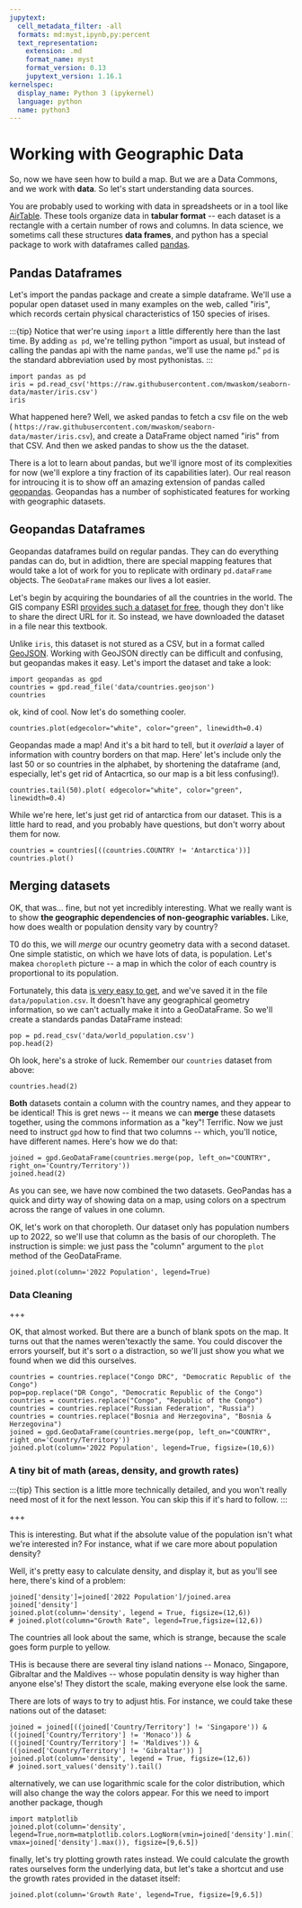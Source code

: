 ```yaml
---
jupytext:
  cell_metadata_filter: -all
  formats: md:myst,ipynb,py:percent
  text_representation:
    extension: .md
    format_name: myst
    format_version: 0.13
    jupytext_version: 1.16.1
kernelspec:
  display_name: Python 3 (ipykernel)
  language: python
  name: python3
---
```


# Working with Geographic Data

So, now we have seen how to build a map. But we are a Data Commons, and we work with **data**.  So let's start understanding data sources.

You are probably used to working with data in spreadsheets or in a tool like [AirTable](https://www.airtable.com). These tools organize data in **tabular format**  -- each dataset is a rectangle with a certain number of rows and columns.  In data science, we sometims call these structures **data frames**, and python has a special package to work with dataframes called [pandas](https://pandas.pydata.org). 

## Pandas Dataframes
Let's import the pandas package and create a simple dataframe.  We'll use a popular open dataset used in many examples on the web, called "iris", which records certain physical characteristics of 150 species of irises. 

:::{tip}
Notice that wer're using `import` a little differently here than the last time.  By adding `as pd`, we're telling python "import as usual, but instead of calling the pandas api with the name `pandas`, we'll use the name `pd`."  `pd` is the standard abbreviation used by most pythonistas.
:::

```{code-cell} ipython3
import pandas as pd
iris = pd.read_csv('https://raw.githubusercontent.com/mwaskom/seaborn-data/master/iris.csv')
iris
```

What happened here?  Well, we asked pandas to fetch a csv file on the web ( `https://raw.githubusercontent.com/mwaskom/seaborn-data/master/iris.csv`), and create a DataFrame object named "iris" from that CSV. And then we asked pandas to show us the the dataset. 

There is a lot to learn about pandas, but we'll ignore most of its complexities for now (we'll explore a tiny fraction of its capabilities later). Our real reason for introucing it is to show off an amazing extension of pandas called [geopandas](https://geopandas.org/en/stable/). Geopandas has a number of sophisticated features for working with geographic datasets.

## Geopandas Dataframes

Geopandas dataframes build on regular pandas. They can do everything pandas can do, but in adidtion, there are special mapping features that would take a lot of work for you to replicate with ordinary `pd.dataFrame` objects. The `GeoDataFrame` makes our lives a lot easier.  

Let's begin by acquiring the boundaries of all the countries in the world. The GIS company ESRI [provides such a dataset for free](https://hub.arcgis.com/datasets/esri::world-countries-generalized/explore), though they don't like to share the direct URL for it.  So instead, we have downloaded the dataset in a file near this textbook.

Unlike `iris`, this dataset is not stured as a CSV, but in a format called [GeoJSON](https://geojson.org/). Working with GeoJSON directly can be difficult and confusing, but geopandas makes it easy. Let's import the dataset and take a look:

```{code-cell} ipython3
import geopandas as gpd
countries = gpd.read_file('data/countries.geojson')
countries
```

ok, kind of cool. Now let's do something cooler.

```{code-cell} ipython3
countries.plot(edgecolor="white", color="green", linewidth=0.4)
```

Geopandas  made a map! And it's a bit hard to tell, but it _overlaid_ a layer of information with country borders on that map.  Here' let's include only the last 50 or so countries in the alphabet, by shortening the dataframe (and, especially, let's get rid of Antacrtica, so our map is a bit less confusing!).

```{code-cell} ipython3
countries.tail(50).plot( edgecolor="white", color="green", linewidth=0.4)
```

While we're here, let's just get rid of antarctica from our dataset. This is a little hard to read, and you probably have questions, but don't worry about them for now.

```{code-cell} ipython3
countries = countries[((countries.COUNTRY != 'Antarctica'))]
countries.plot()
```

## Merging datasets

OK, that was... fine, but not yet incredibly interesting.  What we really want is to show **the geographic dependencies of non-geographic variables.**  Like, how does wealth or population density vary by country?  

T0 do this, we will *merge* our ocuntry geometry data with a second dataset. One simple statistic, on which we have lots of data, is population.  Let's makea `choropleth` picture -- a map in which the color of each country is proportional to its population.

Fortunately, this data [is very easy to get](https://stats.oecd.org/Index.aspx?DataSetCode=EDU_DEM), and we've saved it in the file `data/population.csv`. It doesn't have any geographical geometry information, so we can't actually make it into a GeoDataFrame.  So we'll create a standards pandas DataFrame instead:

```{code-cell} ipython3
pop = pd.read_csv('data/world_population.csv')
pop.head(2)
```

Oh look, here's a stroke of luck. Remember our `countries` dataset from above:

```{code-cell} ipython3
countries.head(2)
```

**Both** datasets contain a column with the country names, and they appear to be identical!  This is gret news -- it means we can **merge** these datasets together, using the commons information as a "key"! Terrific. Now we just need to instruct `gpd` how to find that two columns -- which, you'll notice, have different names. Here's how we do that:

```{code-cell} ipython3
joined = gpd.GeoDataFrame(countries.merge(pop, left_on="COUNTRY", right_on='Country/Territory'))
joined.head(2)
```

As you can see, we have now combined the two datasets. GeoPandas has a quick and dirty way of showing data on a map, using colors on a spectrum across the range of values in one column. 

OK, let's work on that choropleth. Our dataset only has population numbers up to 2022, so we'll use that column as the basis of our choropleth. The instruction is simple:  we just pass the "column" argument to the `plot` method of the GeoDataFrame.

```{code-cell} ipython3
joined.plot(column='2022 Population', legend=True)
```

### Data Cleaning

+++

OK, that almost worked.  But there are a bunch of blank spots on the map.  It turns out that the names weren'texactly the same.  You could discover the errors yourself, but it's sort o a distraction, so we'll just show you what we found when we did this ourselves.  

```{code-cell} ipython3
countries = countries.replace("Congo DRC", "Democratic Republic of the Congo")
pop=pop.replace("DR Congo", "Democratic Republic of the Congo")
countries = countries.replace("Congo", "Republic of the Congo")
countries = countries.replace("Russian Federation", "Russia")
countries = countries.replace("Bosnia and Herzegovina", "Bosnia & Herzegovina")
joined = gpd.GeoDataFrame(countries.merge(pop, left_on="COUNTRY", right_on='Country/Territory'))
joined.plot(column='2022 Population', legend=True, figsize=(10,6))
```

### A tiny bit of math (areas, density, and growth rates)

:::{tip}
This section is a little more technically detailed, and you won't really need most of it for the next lesson. You can skip this if it's hard to follow. 
:::

+++

This is interesting. But what if the absolute value of the population isn't what we're interested in? For instance, what if we care more about population density?

Well, it's pretty easy to calculate density, and display it, but as you'll see here, there's kind of a problem: 

```{code-cell} ipython3
joined['density']=joined['2022 Population']/joined.area
joined['density']
joined.plot(column='density', legend = True, figsize=(12,6))
# joined.plot(column="Growth Rate", legend=True,figsize=(12,6))
```

The countries all look about the same, which is strange, because the scale goes form purple to yellow. 

THis is because there are several tiny island nations -- Monaco, Singapore, Gibraltar and the Maldives -- whose populatin density is way higher than anyone else's! They distort the scale, making everyone else look the same.  

There are lots of ways to try to adjust htis.  For instance, we could take these nations out of the dataset:

```{code-cell} ipython3
joined = joined[((joined['Country/Territory'] != 'Singapore')) & ((joined['Country/Territory'] != 'Monaco')) & ((joined['Country/Territory'] != 'Maldives')) & ((joined['Country/Territory'] != 'Gibraltar')) ]
joined.plot(column='density', legend = True, figsize=(12,6))
# joined.sort_values('density').tail()
```

alternatively, we can use logarithmic scale for the color distribution, which will also change the way the colors appear. For this we need to import another package, though

```{code-cell} ipython3
import matplotlib
joined.plot(column='density', legend=True,norm=matplotlib.colors.LogNorm(vmin=joined['density'].min(), vmax=joined['density'].max()), figsize=[9,6.5])
```

finally, let's try plotting growth rates instead.  We could calculate the growth rates ourselves form the underlying data, but let's take a shortcut and use the growth rates provided in the dataset itself: 

```{code-cell} ipython3
joined.plot(column='Growth Rate', legend=True, figsize=[9,6.5])
```
